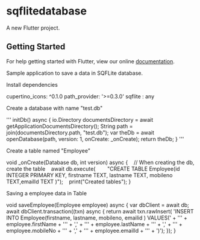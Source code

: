 # sqflitedatabase

A new Flutter project.

## Getting Started

For help getting started with Flutter, view our online
[documentation](https://flutter.io/).


Sample application to save a data in SQFLite database.


Install dependencies

cupertino_icons: ^0.1.0
path_provider: '>=0.3.0'
sqflite : any

Create a database with name "test.db"

'''
initDb() async {
    io.Directory documentsDirectory = await getApplicationDocumentsDirectory();
    String path = join(documentsDirectory.path, "test.db");
    var theDb = await openDatabase(path, version: 1, onCreate: _onCreate);
    return theDb;
}
'''

Create a table named "Employee"

void _onCreate(Database db, int version) async {
    // When creating the db, create the table
    await db.execute(
        "CREATE TABLE Employee(id INTEGER PRIMARY KEY, firstname TEXT, lastname TEXT, mobileno TEXT,emailId TEXT )");
    print("Created tables");
}

Saving a employee data in Table

void saveEmployee(Employee employee) async {
    var dbClient = await db;
    await dbClient.transaction((txn) async {
      return await txn.rawInsert(
          'INSERT INTO Employee(firstname, lastname, mobileno, emailid ) VALUES(' +
              '\'' +
              employee.firstName +
              '\'' +
              ',' +
              '\'' +
              employee.lastName +
              '\'' +
              ',' +
              '\'' +
              employee.mobileNo +
              '\'' +
              ',' +
              '\'' +
              employee.emailId +
              '\'' +
              ')');
    });
  }



  
  
  
